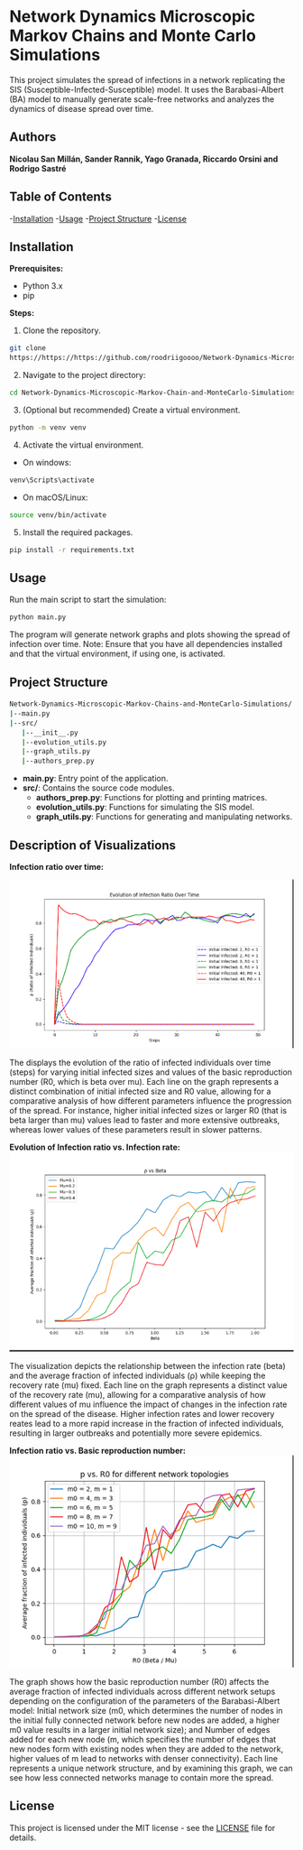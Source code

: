 # Network Dynamics Microscopic Markov Chains and Monte Carlo Simulations
This project simulates the spread of infections in a network replicating 
the SIS (Susceptible-Infected-Susceptible) model. It uses the 
Barabasi-Albert (BA) model to manually generate scale-free networks and 
analyzes the dynamics of disease spread over time. 

## Authors
**Nicolau San Millán, Sander Rannik, Yago Granada, Riccardo Orsini and 
Rodrigo Sastré**

## Table of Contents
-[Installation](#installation)
-[Usage](#usage)
-[Project Structure](#project-structure)
-[License](#license)

## Installation
**Prerequisites:**

- Python 3.x
- pip

**Steps:**

1. Clone the repository. 
```bash
git clone 
https://https://https://github.com/roodriigoooo/Network-Dynamics-Microscopic-Markov-Chains-and-MonteCarlo-Simulations
```

2. Navigate to the project directory:
```bash
cd Network-Dynamics-Microscopic-Markov-Chain-and-MonteCarlo-Simulations
```

3. (Optional but recommended) Create a virtual environment.
```bash
python -m venv venv
```

4. Activate the virtual environment.
- On windows:
```bash
venv\Scripts\activate
```
- On macOS/Linux:
```bash
source venv/bin/activate
```

5. Install the required packages.
```bash
pip install -r requirements.txt
```

## Usage

Run the main script to start the simulation:

```bash
python main.py
```

The program will generate network graphs and plots showing the spread of 
infection over time. Note: Ensure that you have all dependencies installed 
and that the virtual environment, if using one, is activated. 

## Project Structure
```bash
Network-Dynamics-Microscopic-Markov-Chains-and-MonteCarlo-Simulations/
|--main.py
|--src/
   |--__init__.py
   |--evolution_utils.py
   |--graph_utils.py
   |--authors_prep.py
```

- **main.py**: Entry point of the application. 
- **src/**: Contains the source code modules. 
	- **authors_prep.py**: Functions for plotting and printing 
matrices. 
	- **evolution_utils.py**: Functions for simulating the SIS model. 
	- **graph_utils.py**: Functions for generating and manipulating 
networks. 

## Description of Visualizations

**Infection ratio over time:**

![p_vs_steps](images/p_vs_steps.png)

The displays the evolution of the ratio of infected individuals over time (steps) for varying initial infected sizes and values of the basic reproduction number (R0, which is beta over mu). Each line on the graph represents a distinct combination of initial infected size and R0 value, allowing for a comparative analysis of how different parameters influence the progression of the spread. For instance, higher initial infected sizes or larger R0 (that is beta larger than mu) values lead to faster and more extensive outbreaks, whereas lower values of these parameters result in slower patterns. 

**Evolution of Infection ratio vs. Infection rate:**
![p_vs_beta](images/p_vs_beta.png)

The visualization depicts the relationship between the infection rate (beta) and the average fraction of infected individuals (ρ) while keeping the recovery rate (mu) fixed. Each line on the graph represents a distinct value of the recovery rate (mu), allowing for a comparative analysis of how different values of mu influence the impact of changes in the infection rate on the spread of the disease. Higher infection rates and lower recovery reates lead to a more rapid increase in the fraction of infected individuals, resulting in larger outbreaks and potentially more severe epidemics. 

**Infection ratio vs. Basic reproduction number:**
![p_vs_r0](images/p_vs_r0.png)

The graph shows how the basic reproduction number (R0) affects the average fraction of infected individuals across different network setups depending on the configuration of the parameters of the Barabasi-Albert model: Initial network size (m0, which determines the number of nodes in the initial fully connected network before new nodes are added, a higher m0 value results in a larger initial network size); and Number of edges added for each new node (m, which specifies the number of edges that new nodes form with existing nodes when they are added to the network, higher values of m lead to networks with denser connectivity). Each line represents a unique network structure, and by examining this graph, we can see how less connected networks manage to contain more the spread. 

## License
This project is licensed under the MIT license - see the [LICENSE](LICENSE.txt) file for details.
